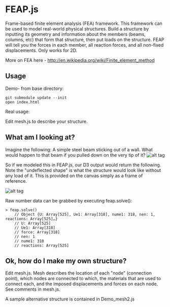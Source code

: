 FEAP.js
=============

Frame-based finite element analysis (FEA) framework.  This framework can be used to model real-world physical structures.  Build a structure by inputting its geometry and information about the members (beams, columns, etc) that form that structure, then put loads on the structure.  FEAP will tell you the forces in each member, all reaction forces, and all non-fixed displacements.  Only works for 2D.  

More on FEA here - http://en.wikipedia.org/wiki/Finite_element_method

Usage
-----

Demo- from base directory:

```
git submodule update --init
open index.html
```

Real usage:

Edit mesh.js to describe your structure.  



What am I looking at?
----------

Imagine the following: A simple steel beam sticking out of a wall.  What would happen to that beam if you pulled down on the very tip of it?
![alt tag](http://i.imgur.com/ta6gsm9.png)

So if we modeled this in FEAP.js, our D3 output would return the following.  Note the "undeflected shape" is what the structure would look like without any load of it.  This is provided on the canvas simply as a frame of reference.

![alt tag](http://i.imgur.com/FALLLvt.png)

Raw number data can be grabbed by executing feap.solve():

```
> feap.solve()
	// Object {U: Array[525], Ue1: Array[318], nume1: 318, nen: 1, reactions: Array[525]…}
	// U: Array[525]
	// Ue1: Array[318]
	// force: Array[318]
	// nen: 1
	// nume1: 318
	// reactions: Array[525]
```

Ok, how do I make my own structure?
----------

Edit mesh.js.  Mesh describes the location of each "node" (connection point), which nodes are connected to which, the materials that are used to connect each, and the imposed displacements and forces on each node.  See comments in mesh.js.  

A sample alternative structure is contained in Demo_mesh2.js
